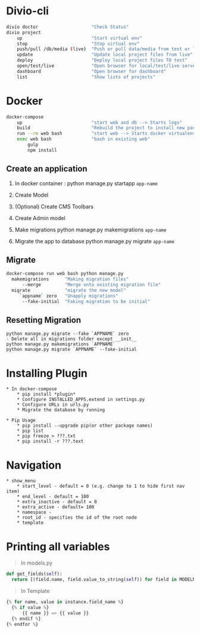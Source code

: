 # Divio-cli
```bash
divio doctor                    "Check Status"
divio project 
    up                          "Start virtual env"
    stop                        "Stop virtual env"
    push/pull /db/media (live)  "Push or pull data/media from test or live"
    update                      "Update local project files from live"
    deploy                      "Deploy local project files TO test"
    open/test/live              "Open browser for local/test/live server"
    dashboard                   "Open browser for dashboard"
    list                        "Show lists of projects"
```

# Docker
```bash
docker-compose
    up                          "start web and db --> Starts logs"
    build                       "Rebuild the project to install new package after adding in requirements.in"
    run --rm web bash           "start web --> Starts docker virtualenv in bash"
    exec web bash               "bash in existing web"
        gulp                    
        npm install
```

## Create an application
1. In docker container :
    python manage.py startapp `app-name`

2. Create Model
3. (Optional) Create CMS Toolbars
4. Create Admin model

5. Make migrations
    python manage.py makemigrations `app-name`

6. Migrate the app to database
      python manage.py migrate `app-name`

## Migrate
```bash
docker-compose run web bash python manage.py
  makemigrations      "Making migration files"
      --merge         "Merge onto existing migration file"
  migrate             "migrate the new model"
     `appname` zero   "Unapply migrations" 
      --fake-initial  "Faking migration to be initial"
```

## Resetting Migration
    python manage.py migrate --fake `APPNAME` zero
    - Delete all in migrations folder except __init__
    python manage.py makemigrations `APPNAME`
    python manage.py migrate `APPNAME` --fake-initial

# Installing Plugin
    * In docker-compose
        * pip install *plugin*
        * Configure INSTALLED_APPS.extend in settings.py
        * Configure URLs in urls.py
        * Migrate the database by running

    * Pip Usage
        * pip install --upgrade pip(or other package names)
        * pip list
        * pip freeze > ???.txt
        * pip install -r ???.text

# Navigation
    * show_menu
        * start_level - default = 0 (e.g. change to 1 to hide first nav item)
        * end_level - default = 100
        * extra_inactive - default = 0
        * extra_active - default= 100 
        * namespace - 
        * root_id - specifies the id of the root node
        * template


# Printing all variables
> In models.py

```python
def get_fields(self):
  return [(field.name, field.value_to_string(self)) for field in MODELNAME._meta.fields]
```

> In Template

```python
{% for name, value in instance.field_name %}
  {% if value %}
      {{ name }} => {{ value }}
  {% endif %}
{% endfor %}
```
